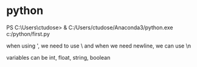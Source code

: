 # python

PS C:\Users\ctudose> & C:/Users/ctudose/Anaconda3/python.exe c:/python/first.py

when using ', we need to use \ and when we need newline, we can use \n

variables can be int, float, string, boolean
